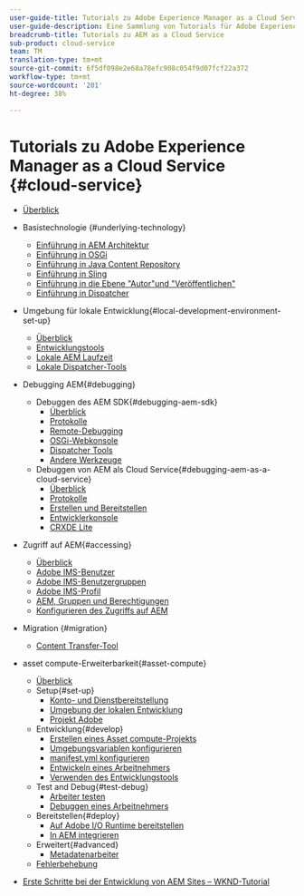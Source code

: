 ```yaml
---
user-guide-title: Tutorials zu Adobe Experience Manager as a Cloud Service
user-guide-description: Eine Sammlung von Tutorials für Adobe Experience Manager as a Cloud Service.
breadcrumb-title: Tutorials zu AEM as a Cloud Service
sub-product: cloud-service
team: TM
translation-type: tm+mt
source-git-commit: 6f5df098e2e68a78efc908c054f9d07fcf22a372
workflow-type: tm+mt
source-wordcount: '201'
ht-degree: 38%

---
```



# Tutorials zu Adobe Experience Manager as a Cloud Service {#cloud-service}

+ [Überblick](./overview.md)
+ Basistechnologie {#underlying-technology}
   + [Einführung in AEM Architektur](./underlying-technology/introduction-architecture.md)
   + [Einführung in OSGi](./underlying-technology/introduction-osgi.md)
   + [Einführung in Java Content Repository](./underlying-technology/introduction-jcr.md)
   + [Einführung in Sling](./underlying-technology/introduction-sling.md)
   + [Einführung in die Ebene &quot;Autor&quot;und &quot;Veröffentlichen&quot;](./underlying-technology/introduction-author-publish.md)
   + [Einführung in Dispatcher](./underlying-technology/introduction-dispatcher.md)
+ Umgebung für lokale Entwicklung{#local-development-environment-set-up}
   + [Überblick](./local-development-environment/overview.md)
   + [Entwicklungstools](./local-development-environment/development-tools.md)
   + [Lokale AEM Laufzeit](./local-development-environment/aem-runtime.md)
   + [Lokale Dispatcher-Tools](./local-development-environment/dispatcher-tools.md)
+ Debugging AEM{#debugging}
   + Debuggen des AEM SDK{#debugging-aem-sdk}
      + [Überblick](./debugging/aem-sdk-local-quickstart/overview.md)
      + [Protokolle](./debugging/aem-sdk-local-quickstart/logs.md)
      + [Remote-Debugging](./debugging/aem-sdk-local-quickstart/remote-debugging.md)
      + [OSGi-Webkonsole](./debugging/aem-sdk-local-quickstart/osgi-web-consoles.md)
      + [Dispatcher Tools](./debugging/aem-sdk-local-quickstart/dispatcher-tools.md)
      + [Andere Werkzeuge](./debugging/aem-sdk-local-quickstart/other-tools.md)
   + Debuggen von AEM als Cloud Service{#debugging-aem-as-a-cloud-service}
      + [Überblick](./debugging/cloud-service/overview.md)
      + [Protokolle](./debugging/cloud-service/logs.md)
      + [Erstellen und Bereitstellen](./debugging/cloud-service/build-and-deployment.md)
      + [Entwicklerkonsole](./debugging/cloud-service/developer-console.md)
      + [CRXDE Lite](./debugging/cloud-service/crxde-lite.md)
+ Zugriff auf AEM{#accessing}
   + [Überblick](./accessing/overview.md)
   + [Adobe IMS-Benutzer](./accessing/adobe-ims-users.md)
   + [Adobe IMS-Benutzergruppen](./accessing/adobe-ims-user-groups.md)
   + [Adobe IMS-Profil](./accessing/adobe-ims-product-profiles.md)
   + [AEM, Gruppen und Berechtigungen](./accessing/aem-users-groups-and-permissions.md)
   + [Konfigurieren des Zugriffs auf AEM](./accessing/walk-through.md)
+ Migration {#migration}
   + [Content Transfer-Tool](./migration/content-transfer-tool.md)
+ asset compute-Erweiterbarkeit{#asset-compute}
   + [Überblick](./asset-compute/overview.md)
   + Setup{#set-up}
      + [Konto- und Dienstbereitstellung](./asset-compute/set-up/accounts-and-services.md)
      + [Umgebung der lokalen Entwicklung](./asset-compute/set-up/development-environment.md)
      + [Projekt Adobe](./asset-compute/set-up/firefly.md)
   + Entwicklung{#develop}
      + [Erstellen eines Asset compute-Projekts](./asset-compute/develop/project.md)
      + [Umgebungsvariablen konfigurieren](./asset-compute/develop/environment-variables.md)
      + [manifest.yml konfigurieren](./asset-compute/develop/manifest.md)
      + [Entwickeln eines Arbeitnehmers](./asset-compute/develop/worker.md)
      + [Verwenden des Entwicklungstools](./asset-compute/develop/development-tool.md)
   + Test and Debug{#test-debug}
      + [Arbeiter testen](./asset-compute/test-debug/test.md)
      + [Debuggen eines Arbeitnehmers](./asset-compute/test-debug/debug.md)
   + Bereitstellen{#deploy}
      + [Auf Adobe I/O Runtime bereitstellen](./asset-compute/deploy/runtime.md)
      + [In AEM integrieren](./asset-compute/deploy/processing-profiles.md)
   + Erweitert{#advanced}
      + [Metadatenarbeiter](./asset-compute/advanced/metadata.md)
   + [Fehlerbehebung](./asset-compute/troubleshooting.md)

+ [Erste Schritte bei der Entwicklung von AEM Sites – WKND-Tutorial](./develop-wknd-tutorial.md)
